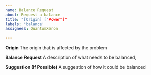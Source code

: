 ```yaml
---
name: Balance Request
about: Request a balance
title: "[Origin] ["Power"]"
labels: 'balance'
assignees: QuantumXenon

---
```

**Origin**
The origin that is affected by the problem

**Balance Request**
A description of what needs to be balanced,

**Suggestion (If Possible)**
A suggestion of how it could be balanced

